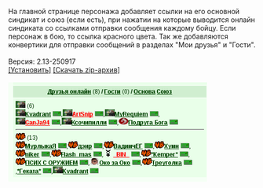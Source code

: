 На главной странице персонажа добавляет ссылки на его основной синдикат и союз (если есть), при нажатии на которые выводится онлайн синдиката со ссылками отправки сообщения каждому бойцу. Если персонаж в бою, то ссылка красного цвета. Так же добавляются конвертики для отправки сообщений в разделах "Мои друзья" и "Гости".
<br>
<br>
Версия: 2.13-250917
<br>
[[Установить]](https://raw.githubusercontent.com/MyRequiem/comfortablePlayingInGW/master/separatedScripts/SyndOnlineOnMainPage/syndOnlineOnMainPage.user.js) [[Скачать zip-архив]](https://raw.githubusercontent.com/MyRequiem/comfortablePlayingInGW/master/separatedScripts/SyndOnlineOnMainPage/syndOnlineOnMainPage.user.js.zip)
<br>
<br>
![SyndOnlineOnMainPage](https://raw.githubusercontent.com/MyRequiem/comfortablePlayingInGW/master/imgs/SyndOnlineOnMainPage/screen.png)
<br>

